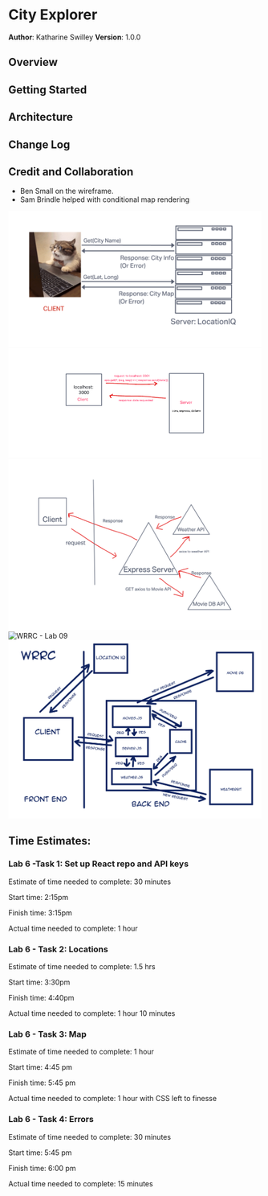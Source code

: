 # City Explorer

**Author**: Katharine Swilley
**Version**: 1.0.0

## Overview

## Getting Started

## Architecture

## Change Log

## Credit and Collaboration

* Ben Small on the wireframe.
* Sam Brindle helped with conditional map rendering

![WRRC - Lab 06](./assets/lab06-wireframe.png)
![WRRC - Lab 07](./assets/lab07.png)
![WRRC - Lab 08](./assets/lab-08.png)
![WRRC - Lab 09](./assets/Lab-09.png)
![WRRC - Lab 10](./assets/lab10.jpeg)

## Time Estimates:

### **Lab 6 -Task 1: Set up React repo and API keys**

Estimate of time needed to complete: 30 minutes

Start time: 2:15pm

Finish time: 3:15pm

Actual time needed to complete: 1 hour

### **Lab 6 - Task 2: Locations**

Estimate of time needed to complete: 1.5 hrs

Start time: 3:30pm

Finish time: 4:40pm

Actual time needed to complete: 1 hour 10 minutes

### **Lab 6 - Task 3: Map**

Estimate of time needed to complete: 1 hour

Start time: 4:45 pm

Finish time: 5:45 pm

Actual time needed to complete: 1 hour with CSS left to finesse

### **Lab 6 - Task 4: Errors**

Estimate of time needed to complete: 30 minutes

Start time: 5:45 pm

Finish time: 6:00 pm

Actual time needed to complete: 15 minutes
